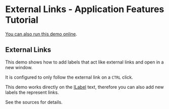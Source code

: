 <!--
 //////////////////////////////////////////////////////////////////////////////
 // @license
 // This demo file is part of yFiles for HTML 2.3.0.3.
 // Use is subject to license terms.
 //
 // Copyright (c) 2000-2020 by yWorks GmbH, Vor dem Kreuzberg 28,
 // 72070 Tuebingen, Germany. All rights reserved.
 //
 //////////////////////////////////////////////////////////////////////////////
-->
# External Links - Application Features Tutorial

[You can also run this demo online](https://live.yworks.com/demos/03-tutorial-application-features/external-links/index.html).

## External Links

This demo shows how to add labels that act like external links and open in a new window.

It is configured to only follow the external link on a `CTRL` click.

This demo works directly on the [ILabel](https://docs.yworks.com/yfileshtml/#/api/ILabel) text, therefore you can also add new labels the represent links.

See the sources for details.
